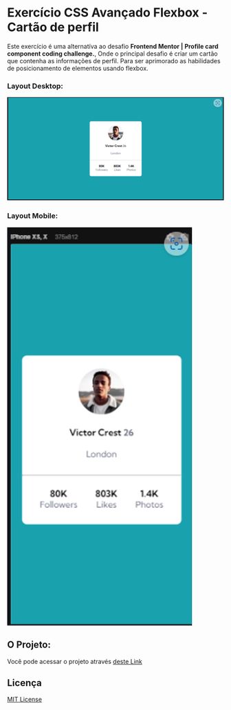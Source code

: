 # Exercício CSS Avançado Flexbox - Cartão de perfil

Este exercício é uma alternatíva ao desafio **Frontend Mentor | Profile card component coding challenge.**, Onde o principal desafio é criar um cartão que contenha as informações de perfil. Para ser aprimorado as habilidades de posicionamento de elementos usando flexbox.

### Layout Desktop:
![Layout Desktop](./design/project-desktop-design.png)

### Layout Mobile:
![Layout Mobile](./design/project-mobile-design.png)

## O Projeto:
Você pode acessar o projeto através [deste Link](https://viti-martins.github.io/cartao-de-perfil/)


## Licença

[MIT License](LICENSE)
